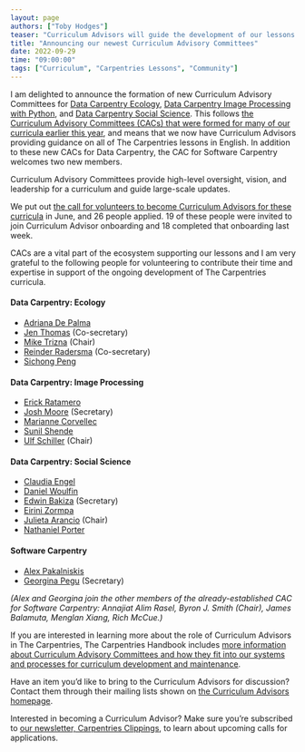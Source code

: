 ```yaml
---
layout: page
authors: ["Toby Hodges"]
teaser: "Curriculum Advisors will guide the development of our lessons for Ecology, Image Processing, and Social Science."
title: "Announcing our newest Curriculum Advisory Committees"
date: 2022-09-29
time: "09:00:00"
tags: ["Curriculum", "Carpentries Lessons", "Community"]
---
```



I am delighted to announce the formation of new Curriculum Advisory Committees
for [Data Carpentry Ecology](https://datacarpentry.org/lessons/#ecology-workshop), [Data Carpentry Image Processing with Python](https://datacarpentry.org/lessons/#image-processing-curriculum), and [Data Carpentry Social Science](https://datacarpentry.org/lessons/#social-science-curriculum).
This follows [the Curriculum Advisory Committees (CACs) that were formed for many of our curricula earlier this year](https://carpentries.org/blog/2022/02/announcing-new-cacs/), and means that we now have Curriculum Advisors providing guidance on all of The Carpentries lessons in English.
In addition to these new CACs for Data Carpentry, 
the CAC for Software Carpentry welcomes two new members.

Curriculum Advisory Committees provide high-level oversight, vision, and leadership for a curriculum and guide large-scale updates.

We put out 
[the call for volunteers to become Curriculum Advisors for these curricula](https://carpentries.org/blog/2022/06/curriculum-advisor-committee-applications/)
in June, and 26 people applied.
19 of these people were invited to join Curriculum Advisor onboarding and
18 completed that onboarding last week.

CACs are a vital part of the ecosystem supporting our lessons 
and I am very grateful to the following people for volunteering to 
contribute their time and expertise in
support of the ongoing development of The Carpentries curricula.

#### Data Carpentry: Ecology

* [Adriana De Palma](https://github.com/adrianadepalma)
* [Jen Thomas](https://github.com/jen-thomas) (Co-secretary)
* [Mike Trizna](https://github.com/MikeTrizna) (Chair)
* [Reinder Radersma](https://github.com/radersma) (Co-secretary)
* [Sichong Peng](https://github.com/SichongP)

#### Data Carpentry: Image Processing

* [Erick Ratamero](https://github.com/erickmartins)
* [Josh Moore](https://github.com/joshmoore) (Secretary)
* [Marianne Corvellec](https://github.com/mkcor)
* [Sunil Shende](https://github.com/sshende)
* [Ulf Schiller](https://github.com/uschille) (Chair)

#### Data Carpentry: Social Science

* [Claudia Engel](https://github.com/cengel)
* [Daniel Woulfin](https://github.com/dswoulf)
* [Edwin Bakiza](https://github.com/edwinbakiza) (Secretary)
* [Eirini Zormpa](https://github.com/eirini-zormpa)
* [Julieta Arancio](https://github.com/thessaly) (Chair)
* [Nathaniel Porter](https://github.com/ndporter)

#### Software Carpentry

* [Alex Pakalniskis](https://github.com/alex-pakalniskis)
* [Georgina Pegu](https://github.com/Gina123-P) (Secretary)

_(Alex and Georgina join the other members of the already-established CAC for Software Carpentry: Annajiat Alim Rasel, Byron J. Smith (Chair), James Balamuta, Menglan Xiang, Rich McCue.)_

If you are interested in learning more about the role of Curriculum Advisors in The Carpentries, The Carpentries Handbook includes
[more information about Curriculum Advisory Committees and how they fit into our systems and processes for curriculum development and maintenance](https://docs.carpentries.org/topic_folders/lesson_development/curriculum_advisory_committees.html).

Have an item you’d like to bring to the Curriculum Advisors for discussion? Contact them through their mailing lists shown on [the Curriculum Advisors homepage](https://carpentries.org/curriculum-advisors/).

Interested in becoming a Curriculum Advisor? Make sure you’re subscribed to [our newsletter, Carpentries Clippings](https://carpentries.org/newsletter/), to learn about upcoming calls for applications.
